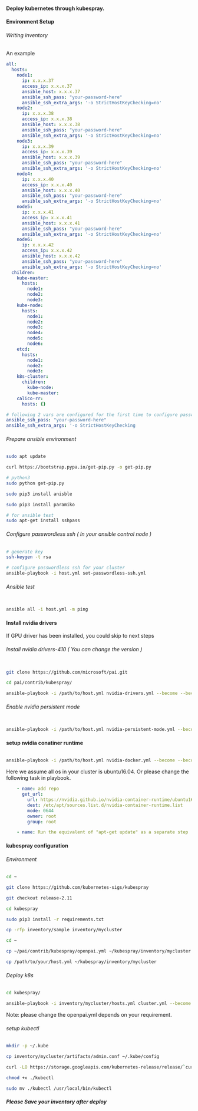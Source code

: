 #### Deploy kubernetes through kubespray.


#### Environment Setup

###### Writing inventory

An example
```yaml
all:
  hosts:
    node1:
      ip: x.x.x.37
      access_ip: x.x.x.37
      ansible_host: x.x.x.37
      ansible_ssh_pass: "your-password-here"
      ansible_ssh_extra_args: '-o StrictHostKeyChecking=no'
    node2:
      ip: x.x.x.38
      access_ip: x.x.x.38
      ansible_host: x.x.x.38
      ansible_ssh_pass: "your-password-here"
      ansible_ssh_extra_args: '-o StrictHostKeyChecking=no'
    node3:
      ip: x.x.x.39
      access_ip: x.x.x.39
      ansible_host: x.x.x.39
      ansible_ssh_pass: "your-password-here"
      ansible_ssh_extra_args: '-o StrictHostKeyChecking=no'
    node4:
      ip: x.x.x.40
      access_ip: x.x.x.40
      ansible_host: x.x.x.40
      ansible_ssh_pass: "your-password-here"
      ansible_ssh_extra_args: '-o StrictHostKeyChecking=no'
    node5:
      ip: x.x.x.41
      access_ip: x.x.x.41
      ansible_host: x.x.x.41
      ansible_ssh_pass: "your-password-here"
      ansible_ssh_extra_args: '-o StrictHostKeyChecking=no'
    node6:
      ip: x.x.x.42
      access_ip: x.x.x.42
      ansible_host: x.x.x.42
      ansible_ssh_pass: "your-password-here"
      ansible_ssh_extra_args: '-o StrictHostKeyChecking=no'
  children:
    kube-master:
      hosts:
        node1:
        node2:
        node3:
    kube-node:
      hosts:
        node1:
        node2:
        node3:
        node4:
        node5:
        node6:
    etcd:
      hosts:
        node1:
        node2:
        node3:
    k8s-cluster:
      children:
        kube-node:
        kube-master:
    calico-rr:
      hosts: {}
```

```yaml
# following 2 vars are configured for the first time to configure passwordless ssh. You can remove ansible_ssh_pass later.
ansible_ssh_pass: "your-password-here"
ansible_ssh_extra_args: '-o StrictHostKeyChecking
```

###### Prepare ansible environment

```bash
sudo apt update

curl https://bootstrap.pypa.io/get-pip.py -o get-pip.py

# python3
sudo python get-pip.py 

sudo pip3 install anisble

sudo pip3 install paramiko

# for ansible test
sudo apt-get install sshpass

```

###### Configure passwordless ssh  ( In your ansible control node )

```bash
# generate key
ssh-keygen -t rsa

# configure passwordless ssh for your cluster
ansible-playbook -i host.yml set-passwordless-ssh.yml
``` 

###### Ansible test

```bash

ansible all -i host.yml -m ping

```

#### Install nvidia drivers

If GPU driver has been installed, you could skip to next steps

###### Install nvidia drivers-410 ( You can change the version )

```bash

git clone https://github.com/microsoft/pai.git

cd pai/contrib/kubespray/

ansible-playbook -i /path/to/host.yml nvidia-drivers.yml --become --become-user=root

```

###### Enable nvidia persistent mode

```bash

ansible-playbook -i /path/to/host.yml nvidia-persistent-mode.yml --become --become-user=root

```

#### setup nvidia conatiner runtime


```bash

ansible-playbook -i /path/to/host.yml nvidia-docker.yml --become --become-user=root

```

Here we assume all os in your cluster is ubuntu16.04. Or please change the following task in playbook.

```yaml
    - name: add repo
      get_url:
        url: https://nvidia.github.io/nvidia-container-runtime/ubuntu16.04/nvidia-container-runtime.list
        dest: /etc/apt/sources.list.d/nvidia-container-runtime.list
        mode: 0644
        owner: root
        group: root

    - name: Run the equivalent of "apt-get update" as a separate step
```

#### kubespray configuration

###### Environment

```bash
cd ~

git clone https://github.com/kubernetes-sigs/kubespray

git checkout release-2.11

cd kubespray

sudo pip3 install -r requirements.txt

cp -rfp inventory/sample inventory/mycluster

cd ~

cp ~/pai/contrib/kubespray/openpai.yml ~/kubespray/inventory/mycluster

cp /path/to/your/host.yml ~/kubespray/inventory/mycluster
```

###### Deploy k8s

```bash
cd kubespray/

ansible-playbook -i inventory/mycluster/hosts.yml cluster.yml --become --become-user=root -e "@inventory/mycluster/openpai.yml"
```

Note: please change the openpai.yml depends on your requirement.

###### setup kubectl

```bash
mkdir -p ~/.kube

cp inventory/mycluster/artifacts/admin.conf ~/.kube/config

curl -LO https://storage.googleapis.com/kubernetes-release/release/`curl -s https://storage.googleapis.com/kubernetes-release/release/stable.txt`/bin/linux/amd64/kubectl

chmod +x ./kubectl

sudo mv ./kubectl /usr/local/bin/kubectl

```

##### Please Save your inventory after deploy
